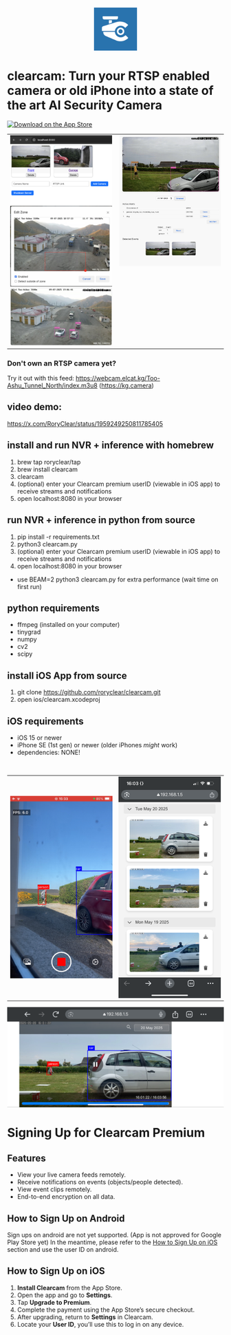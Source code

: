 <p align="center">
  <img src="images/logo.png" alt="logo" width="100" />
</p>

# clearcam: Turn your RTSP enabled camera or old iPhone into a state of the art AI Security Camera

[![Download on the App Store](https://developer.apple.com/assets/elements/badges/download-on-the-app-store.svg)](https://apps.apple.com/gb/app/clearcam/id6743237694)

<table align="center" cellspacing="0" cellpadding="0" style="border-collapse: collapse;">
  <tr valign="top">
    <td style="padding-right: 10px;">
      <img src="images/server.PNG" alt="Server" width="400" /><br/>
      <img src="images/kg1.jpg" alt="KG1" width="400" /><br/>
      <img src="images/kg2.jpg" alt="KG2" width="400" />
    </td>
    <td>
      <img src="images/front.PNG" alt="Front" width="400" />
    </td>
  </tr>
</table>

### Don't own an RTSP camera yet?
Try it out with this feed: https://webcam.elcat.kg/Too-Ashu_Tunnel_North/index.m3u8 (https://kg.camera)

## video demo:
https://x.com/RoryClear/status/1959249250811785405

## install and run NVR + inference with homebrew
1. brew tap roryclear/tap
2. brew install clearcam
3. clearcam
4. (optional) enter your Clearcam premium userID (viewable in iOS app) to receive streams and notifications
5. open localhost:8080 in your browser

## run NVR + inference in python from source
1. pip install -r requirements.txt
2. python3 clearcam.py
3. (optional) enter your Clearcam premium userID (viewable in iOS app) to receive streams and notifications
4. open localhost:8080 in your browser
- use BEAM=2 python3 clearcam.py for extra performance (wait time on first run)

## python requirements
- ffmpeg (installed on your computer)
- tinygrad
- numpy
- cv2
- scipy

## install iOS App from source
1. git clone https://github.com/roryclear/clearcam.git
2. open ios/clearcam.xcodeproj

## iOS requirements
- iOS 15 or newer
- iPhone SE (1st gen) or newer (older iPhones *might* work)
- dependencies: NONE!

</br>
<table>
  <tr>
    <td><img src="images/recording.PNG" alt="Screenshot" width="300"/></td>
    <td><img src="images/browser_events.PNG" alt="Screenshot" width="300"/></td>
  </tr>
</table>
<img src="images/browser_playback.PNG" alt="Screenshot"/>

# Signing Up for Clearcam Premium

## Features
- View your live camera feeds remotely.
- Receive notifications on events (objects/people detected).
- View event clips remotely.
- End-to-end encryption on all data.

## How to Sign Up on Android

Sign ups on android are not yet supported. (App is not approved for Google Play Store yet)
In the meantime, please refer to the [How to Sign Up on iOS](#how-to-sign-up-on-ios) section and use the user ID on android.

## How to Sign Up on iOS

1. **Install Clearcam** from the App Store.
2. Open the app and go to **Settings**.
3. Tap **Upgrade to Premium**.
4. Complete the payment using the App Store’s secure checkout.
5. After upgrading, return to **Settings** in Clearcam.
6. Locate your **User ID**, you’ll use this to log in on any device.
